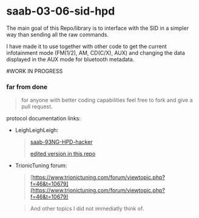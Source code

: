 # saab-03-06-sid-hpd
The main goal of this Repo/library is to interface with the SID in a simpler way than sending all the raw commands. 

I have made it to use together with other code to get the current infotainment mode (FM(1/2), AM, CD(C/X), AUX) and changing the data displayed in the AUX mode for bluetooth metadata.

#WORK IN PROGRESS
### far from done 

> for anyone with better coding capabilities feel free to fork and give a pull request.



protocol documentation links:

- LeighLeighLeigh:
    > [saab-93NG-HPD-hacker](https://github.com/leighleighleigh/saab-93NG-HPD-hacker/blob/main/UART_PROTOCOL.md)
    > 
    > [edited version in this repo](/UART_PROTOCOL.md)

- TrionicTuning forum:
    > [https://www.trionictuning.com/forum/viewtopic.php?f=46&t=10679](https://www.trionictuning.com/forum/viewtopic.php?f=46&t=10679)
    
    > And other topics I did not immediatly think of.
